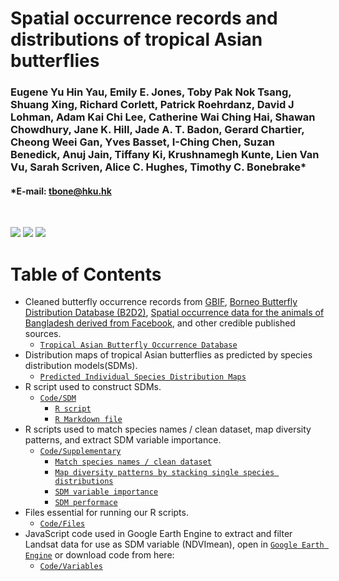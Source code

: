 # Spatial occurrence records and distributions of tropical Asian butterflies

### Eugene Yu Hin Yau, Emily E. Jones, Toby Pak Nok Tsang, Shuang Xing, Richard Corlett, Patrick Roehrdanz, David J Lohman, Adam Kai Chi Lee, Catherine Wai Ching Hai, Shawan Chowdhury, Jane K. Hill, Jade A. T. Badon, Gerard Chartier, Cheong Weei Gan, Yves Basset, I-Ching Chen, Suzan Benedick, Anuj Jain, Tiffany Ki, Krushnamegh Kunte, Lien Van Vu, Sarah Scriven, Alice C. Hughes, Timothy C. Bonebrake*
#### *E-mail: tbone@hku.hk

<br>

[![](https://img.shields.io/badge/Citation-Scientific%20Data-blue)](https://doi.org/link)
[![](https://img.shields.io/badge/Archive-figshare/192596-blue)](https://doi.org/link)
[![](https://img.shields.io/badge/License-CC%20BY-blue)](https://creativecommons.org/licenses/by/4.0/)

# Table of Contents

- Cleaned butterfly occurrence records from [GBIF](https://www.gbif.org/), [Borneo Butterfly Distribution Database (B2D2)](https://www-users.york.ac.uk/~jkh6/), [Spatial occurrence data for the animals of Bangladesh derived from Facebook](https://doi.pangaea.de/10.1594/PANGAEA.948104), and other credible published sources. 
  - [`Tropical Asian Butterfly Occurrence Database`](https://drive.google.com/file/d/17MxkXPFb8Z_BJiF1wKfRxd8aGZRYcZ51/view?usp=sharing)
- Distribution maps of tropical Asian butterflies as predicted by species distribution models(SDMs).
  - [`Predicted Individual Species Distribution Maps`](https://figshare.com/LINK)
- R script used to construct SDMs.
  - [`Code/SDM`](https://github.com/RhettRautsaw/VenomMaps/tree/master/code)
     - [`R script`](https://github.com/RhettRautsaw/VenomMaps/tree/master/code)
     - [`R Markdown file`](https://github.com/RhettRautsaw/VenomMaps/tree/master/code)
- R scripts used to match species names / clean dataset, map diversity patterns, and extract SDM variable importance.
  - [`Code/Supplementary`](https://github.com/RhettRautsaw/VenomMaps/tree/master/code)
     - [`Match species names / clean dataset`](https://github.com/eugeneyau/Tropical-Asian-Butterfly-Distribution/blob/main/Code/Supplementary/SEA_Bfy_Data-Update_sp_name.R)
     - [`Map diversity patterns by stacking single species distributions`](https://github.com/eugeneyau/Tropical-Asian-Butterfly-Distribution/blob/main/Code/Supplementary/SEA_Bfy_Data-Plot_zoned_alpha_diversity.R)
     - [`SDM variable importance`](https://github.com/eugeneyau/Tropical-Asian-Butterfly-Distribution/blob/main/Code/Supplementary/SEA_Bfy_Data-Var_imp.R)
     - [`SDM performace`](https://github.com/eugeneyau/Tropical-Asian-Butterfly-Distribution/blob/main/Code/Supplementary/SEA_Bfy_Data-Model_eval_summary.R)
- Files essential for running our R scripts.
  - [`Code/Files`](https://github.com/eugeneyau/Tropical-Asian-Butterfly-Distribution/tree/main/Code/Files)
- JavaScript code used in Google Earth Engine to extract and filter Landsat data for use as SDM variable (NDVImean), open in [`Google Earth Engine`](https://code.earthengine.google.com/7e1c649f06f22536419886e34a14d830) or download code from here:
  - [`Code/Variables`](https://github.com/RhettRautsaw/VenomMaps/tree/master/code)



